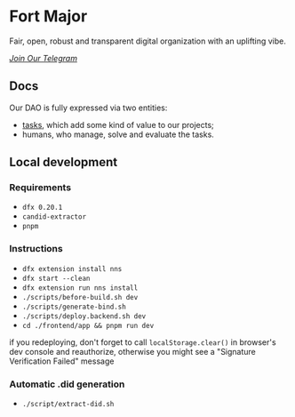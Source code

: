 # Fort Major

Fair, open, robust and transparent digital organization with an uplifting vibe.

*[Join Our Telegram](https://t.me/fortmajoricp)*

## Docs

Our DAO is fully expressed via two entities:

* [tasks](./docs/tasks.md), which add some kind of value to our projects;
* humans, who manage, solve and evaluate the tasks.

## Local development

### Requirements

* `dfx 0.20.1`
* `candid-extractor`
* `pnpm`

### Instructions

* `dfx extension install nns`
* `dfx start --clean`
* `dfx extension run nns install`
* `./scripts/before-build.sh dev`
* `./scripts/generate-bind.sh`
* `./scripts/deploy.backend.sh dev`
* `cd ./frontend/app && pnpm run dev`

if you redeploying, don't forget to call `localStorage.clear()` in browser's dev console and reauthorize, otherwise you might see a "Signature Verification Failed" message

### Automatic .did generation

* `./script/extract-did.sh`
